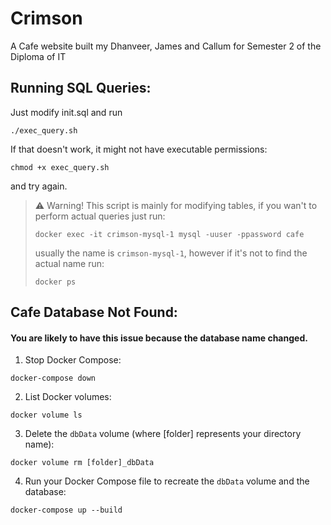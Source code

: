 # Crimson
A Cafe website built my Dhanveer, James and Callum for Semester 2 of the Diploma of IT

## Running SQL Queries:
Just modify init.sql and run
```
./exec_query.sh
```
If that doesn't work, it might not have executable permissions:
```
chmod +x exec_query.sh
```
and try again.

> ⚠️ Warning! This script is mainly for modifying tables, if you wan't to perform actual queries just run:
>```shell
>docker exec -it crimson-mysql-1 mysql -uuser -ppassword cafe
>```
> usually the name is `crimson-mysql-1`, however if it's not to find the actual name run:
>```shell
>docker ps
>```

## Cafe Database Not Found:
#### You are likely to have this issue because the database name changed.

1. Stop Docker Compose:

```shell
docker-compose down
```

2. List Docker volumes:

```shell
docker volume ls
```
3. Delete the `dbData` volume (where [folder] represents your directory name):

```shell
docker volume rm [folder]_dbData
```

4. Run your Docker Compose file to recreate the `dbData` volume and the database:

```shell
docker-compose up --build
```
